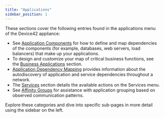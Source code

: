 ```yaml
---
title: "Applications"
sidebar_position: 1
---
```


These sections cover the following entries found in the applications menu of the Device42 appliance:

- See [Application Components](application-components/index.mdx) for how to define and map dependencies of the components (for example, databases, web servers, load balancers) that make up your applications.
- To design and customize your map of critical business functions, see the [Business Applications](business-applications/index.md) section.
- [Application Dependency Mapping](enterprise-application-dependency-mapping/index.md) provides information about the autodiscovery of application and service dependencies throughout a network.
- The [Services](services/index.mdx) section details the available actions on the Services menu.
- See [Affinity Groups](/apps/application-groups/index.mdx) for assistance with application grouping based on observed communication patterns.

Explore these categories and dive into specific sub-pages in more detail using the sidebar on the left.